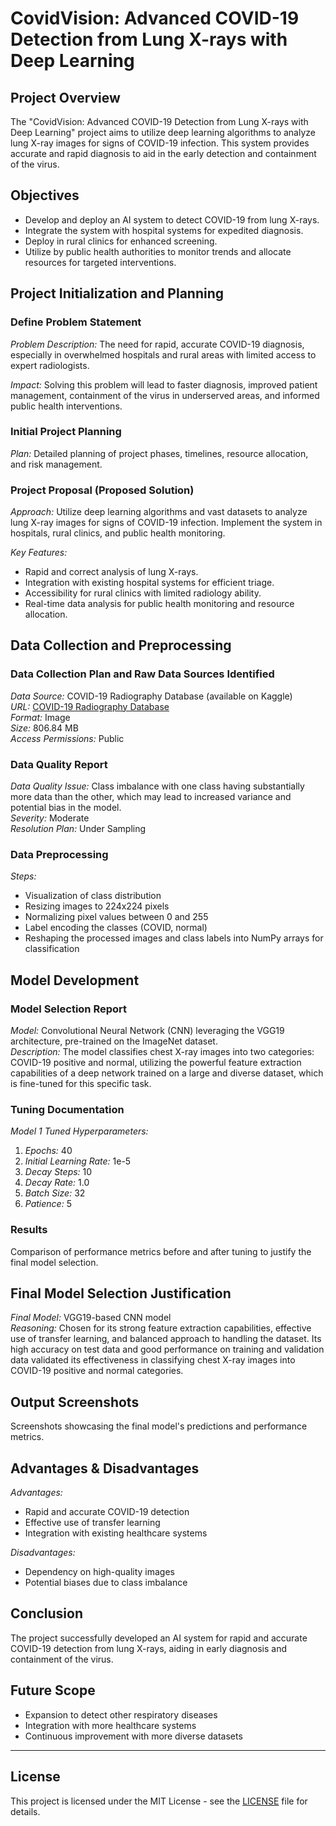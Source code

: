 # CovidVision: Advanced COVID-19 Detection from Lung X-rays with Deep Learning

## Project Overview

The "CovidVision: Advanced COVID-19 Detection from Lung X-rays with Deep Learning" project aims to utilize deep learning algorithms to analyze lung X-ray images for signs of COVID-19 infection. This system provides accurate and rapid diagnosis to aid in the early detection and containment of the virus.

## Objectives

- Develop and deploy an AI system to detect COVID-19 from lung X-rays.
- Integrate the system with hospital systems for expedited diagnosis.
- Deploy in rural clinics for enhanced screening.
- Utilize by public health authorities to monitor trends and allocate resources for targeted interventions.

## Project Initialization and Planning

### Define Problem Statement

*Problem Description:* The need for rapid, accurate COVID-19 diagnosis, especially in overwhelmed hospitals and rural areas with limited access to expert radiologists.

*Impact:* Solving this problem will lead to faster diagnosis, improved patient management, containment of the virus in underserved areas, and informed public health interventions.

### Initial Project Planning

*Plan:* Detailed planning of project phases, timelines, resource allocation, and risk management.

### Project Proposal (Proposed Solution)

*Approach:* Utilize deep learning algorithms and vast datasets to analyze lung X-ray images for signs of COVID-19 infection. Implement the system in hospitals, rural clinics, and public health monitoring.

*Key Features:*
- Rapid and correct analysis of lung X-rays.
- Integration with existing hospital systems for efficient triage.
- Accessibility for rural clinics with limited radiology ability.
- Real-time data analysis for public health monitoring and resource allocation.

## Data Collection and Preprocessing

### Data Collection Plan and Raw Data Sources Identified

*Data Source:* COVID-19 Radiography Database (available on Kaggle)  
*URL:* [COVID-19 Radiography Database](https://www.kaggle.com/datasets/tawsifurrahman/covid19-radiography-database)  
*Format:* Image  
*Size:* 806.84 MB  
*Access Permissions:* Public

### Data Quality Report

*Data Quality Issue:* Class imbalance with one class having substantially more data than the other, which may lead to increased variance and potential bias in the model.  
*Severity:* Moderate  
*Resolution Plan:* Under Sampling

### Data Preprocessing

*Steps:*
- Visualization of class distribution
- Resizing images to 224x224 pixels
- Normalizing pixel values between 0 and 255
- Label encoding the classes (COVID, normal)
- Reshaping the processed images and class labels into NumPy arrays for classification

## Model Development

### Model Selection Report

*Model:* Convolutional Neural Network (CNN) leveraging the VGG19 architecture, pre-trained on the ImageNet dataset.  
*Description:* The model classifies chest X-ray images into two categories: COVID-19 positive and normal, utilizing the powerful feature extraction capabilities of a deep network trained on a large and diverse dataset, which is fine-tuned for this specific task.

### Tuning Documentation

*Model 1 Tuned Hyperparameters:*
1. *Epochs:* 40
2. *Initial Learning Rate:* 1e-5
3. *Decay Steps:* 10
4. *Decay Rate:* 1.0
5. *Batch Size:* 32
6. *Patience:* 5

### Results

Comparison of performance metrics before and after tuning to justify the final model selection.

## Final Model Selection Justification

*Final Model:* VGG19-based CNN model  
*Reasoning:* Chosen for its strong feature extraction capabilities, effective use of transfer learning, and balanced approach to handling the dataset. Its high accuracy on test data and good performance on training and validation data validated its effectiveness in classifying chest X-ray images into COVID-19 positive and normal categories.

## Output Screenshots

Screenshots showcasing the final model's predictions and performance metrics.

## Advantages & Disadvantages

*Advantages:*
- Rapid and accurate COVID-19 detection
- Effective use of transfer learning
- Integration with existing healthcare systems

*Disadvantages:*
- Dependency on high-quality images
- Potential biases due to class imbalance

## Conclusion

The project successfully developed an AI system for rapid and accurate COVID-19 detection from lung X-rays, aiding in early diagnosis and containment of the virus.

## Future Scope

- Expansion to detect other respiratory diseases
- Integration with more healthcare systems
- Continuous improvement with more diverse datasets

---

## License

This project is licensed under the MIT License - see the [LICENSE](https://github.com/ishans2404/covid-detection-xray/blob/2819ac2befa06be91d51063a51baedac90d8914e/LICENSE) file for details.
